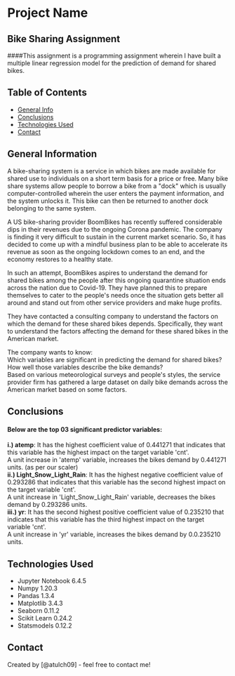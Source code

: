 # Project Name
## Bike Sharing Assignment
####This assignment is a programming assignment wherein I have built a multiple linear regression model for the prediction of demand for shared bikes.


## Table of Contents
* [General Info](#general-information)
* [Conclusions](#conclusions)
* [Technologies Used](#technologies-used)
* [Contact](#contact)

<!-- You can include any other section that is pertinent to your problem -->

## General Information
A bike-sharing system is a service in which bikes are made available for shared use to individuals on a short term basis for a price or free. Many bike share systems allow people to borrow a bike from a "dock" which is usually computer-controlled wherein the user enters the payment information, and the system unlocks it. This bike can then be returned to another dock belonging to the same system.


A US bike-sharing provider BoomBikes has recently suffered considerable dips in their revenues due to the ongoing Corona pandemic. The company is finding it very difficult to sustain in the current market scenario. So, it has decided to come up with a mindful business plan to be able to accelerate its revenue as soon as the ongoing lockdown comes to an end, and the economy restores to a healthy state. 


In such an attempt, BoomBikes aspires to understand the demand for shared bikes among the people after this ongoing quarantine situation ends across the nation due to Covid-19. They have planned this to prepare themselves to cater to the people's needs once the situation gets better all around and stand out from other service providers and make huge profits.


They have contacted a consulting company to understand the factors on which the demand for these shared bikes depends. Specifically, they want to understand the factors affecting the demand for these shared bikes in the American market.

The company wants to know:<br>
Which variables are significant in predicting the demand for shared bikes?<br>
How well those variables describe the bike demands?<br>
Based on various meteorological surveys and people's styles, the service provider firm has gathered a large dataset on daily bike demands across the American market based on some factors.

<!-- You don't have to answer all the questions - just the ones relevant to your project. -->

## Conclusions
#### Below are the top 03 significant predictor variables:
__i.) atemp__: It has the highest coefficient value of 0.441271 that indicates that this variable has the highest impact on the target variable 'cnt'.<br>A unit increase in 'atemp' variable, increases the bikes demand by 0.441271 units. (as per our scaler)<br>
__ii.) Light_Snow_Light_Rain__: It has the highest negative coefficient value of 0.293286 that indicates that this variable has the second highest impact on the target variable 'cnt'.<br>A unit increase in 'Light_Snow_Light_Rain' variable, decreases the bikes demand by 0.293286 units.<br>
__iii.) yr__: It has the second highest positive coefficient value of 0.235210 that indicates that this variable has the third highest impact on the target variable 'cnt'.<br>A unit increase in 'yr' variable, increases the bikes demand by 0.0.235210 units.

<!-- You don't have to answer all the questions - just the ones relevant to your project. -->


## Technologies Used
- Jupyter Notebook 6.4.5
- Numpy 1.20.3
- Pandas 1.3.4
- Matplotlib 3.4.3
- Seaborn 0.11.2
- Scikit Learn 0.24.2
- Statsmodels 0.12.2


<!-- As the libraries versions keep on changing, it is recommended to mention the version of library used in this project -->


## Contact
Created by [@atulch09] - feel free to contact me!


<!-- Optional -->
<!-- ## License -->
<!-- This project is open source and available under the [... License](). -->

<!-- You don't have to include all sections - just the one's relevant to your project -->